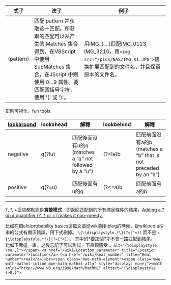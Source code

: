| 式子 | 法子 | 例子 |
| -- | -- | -- |
| (pattern) | 匹配 pattern 并获取这一匹配。所获取的匹配可以从产生的 Matches 集合得到，在VBScript 中使用 SubMatches 集合，在JScript 中则使用 $0…$9 属性。要匹配圆括号字符，使用 '\(' 或 '\)'。 | 用IMG\_\(....\)匹配IMG\_0123, IMG\_3210，用`<img src="/pics/NAS/IMG_$1.JPG">`替换扩展匹配到的文件名，并且保留原本的文件名。 |

正則可視化，fun tools.


| [lookaround](https://www.regular-expressions.info/lookaround.html) | lookahead |  解釋 | lookbehind | 解釋 |
| -- | -- | -- | -- | -- |
| negative | q(?!u) | 匹配後面沒有u的q (matches a “q” not followed by a “u”) | (?<!a)b | 匹配前面沒有a的b (matches a “b” that is not preceded by an “a”) |
| positive | q(?=u) | 匹配後面有u的q | (?<=a)b | 匹配前面有a的b |

<hr>

?, \*, \+這些都默認是**貪婪模式**，即返回匹配到的所有滿足條件的結果，[Adding a ? on a quantifier (?, * or +) makes it non-greedy.](https://stackoverflow.com/questions/2503413/regular-expression-to-stop-at-first-match)

比如在把elo/probability basics這篇文章從wiki搬到blog的時候，從wikipedia抄來的公式有顯示錯誤，用下式刪掉。
`\{\\displaystyle.*\}(?=["<])`
而不是
`\{\\displaystyle.*?\}(?=["<])`，
其中的\*要加個?才不會一路匹配到結尾。  
比如下面這一串，之後忘記了可以測試一下直觀感受：
`alt="{\displaystyle \mu ,}"></span> <a href="/wiki/Location_parameter" title="Location parameter">location</a> (<a href="/wiki/Real_number" title="Real number">real</a>)<br><span class="mwe-math-element"><span class="mwe-math-mathml-inline mwe-math-mathml-a11y" style="display: none;"><math xmlns="http://www.w3.org/1998/Math/MathML" alttext="{\displaystyle s>0,}">`

<hr>